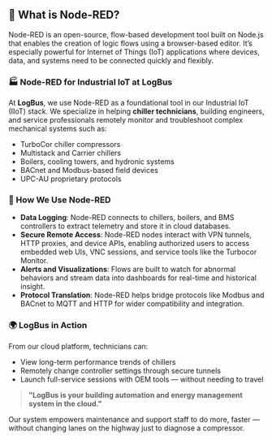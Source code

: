 
## 🚀 What is Node-RED?

Node-RED is an open-source, flow-based development tool built on Node.js that enables the creation of logic flows using a browser-based editor. It’s especially powerful for Internet of Things (IoT) applications where devices, data, and systems need to be connected quickly and flexibly.

### 🏭 Node-RED for Industrial IoT at LogBus
At **LogBus**, we use Node-RED as a foundational tool in our Industrial IoT (IIoT) stack. We specialize in helping **chiller technicians**, building engineers, and service professionals remotely monitor and troubleshoot complex mechanical systems such as:

- TurboCor chiller compressors
- Multistack and Carrier chillers
- Boilers, cooling towers, and hydronic systems
- BACnet and Modbus-based field devices
- UPC-AU proprietary protocols

### 📡 How We Use Node-RED

- **Data Logging**: Node-RED connects to chillers, boilers, and BMS controllers to extract telemetry and store it in cloud databases.
- **Secure Remote Access**: Node-RED nodes interact with VPN tunnels, HTTP proxies, and device APIs, enabling authorized users to access embedded web UIs, VNC sessions, and service tools like the Turbocor Monitor.
- **Alerts and Visualizations**: Flows are built to watch for abnormal behaviors and stream data into dashboards for real-time and historical insight.
- **Protocol Translation**: Node-RED helps bridge protocols like Modbus and BACnet to MQTT and HTTP for wider compatibility and integration.

### 🌍 LogBus in Action
From our cloud platform, technicians can:

- View long-term performance trends of chillers
- Remotely change controller settings through secure tunnels
- Launch full-service sessions with OEM tools — without needing to travel

> **"LogBus is your building automation and energy management system in the cloud."**

Our system empowers maintenance and support staff to do more, faster — without changing lanes on the highway just to diagnose a compressor.


